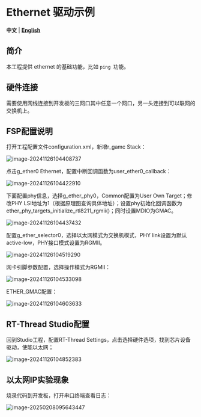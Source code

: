 # Ethernet 驱动示例

**中文** | [**English**](./README.md)

## 简介

本工程提供 ethernet 的基础功能，比如 `ping `功能。

## 硬件连接

需要使用网线连接到开发板的三网口其中任意一个网口，另一头连接到可以联网的交换机上。

## FSP配置说明

打开工程配置文件configuration.xml，新增r_gamc Stack：

![image-20241126104408737](figures/image-20241126104408737.png)

点击g_ether0 Ethernet，配置中断回调函数为user_ether0_callback：

![image-20241126104422910](figures/image-20241126104422910.png)

下面配置phy信息，选择g_ether_phy0，Common配置为User Own Target；修改PHY LSI地址为1（根据原理图查询具体地址）；设置phy初始化回调函数为ether_phy_targets_initialize_rtl8211_rgmii()；同时设置MDIO为GMAC。

![image-20241126104437432](figures/image-20241126104437432.png)

配置g_ether_selector0，选择以太网模式为交换机模式，PHY link设置为默认active-low，PHY接口模式设置为RGMII。

![image-20241126104519290](figures/image-20241126104519290.png)

网卡引脚参数配置，选择操作模式为RGMII：

![image-20241126104533098](figures/image-20241126104533098.png)

ETHER_GMAC配置：

![image-20241126104603633](figures/image-20241126104603633.png)

## RT-Thread Studio配置

回到Studio工程，配置RT-Thread Settings，点击选择硬件选项，找到芯片设备驱动，使能以太网；

![image-20241126104852383](figures/image-20241126104852383.png)

## 以太网IP实验现象

烧录代码到开发板，打开串口终端查看日志：

![image-20250208095643447](figures/image-20250208095643447.png)

